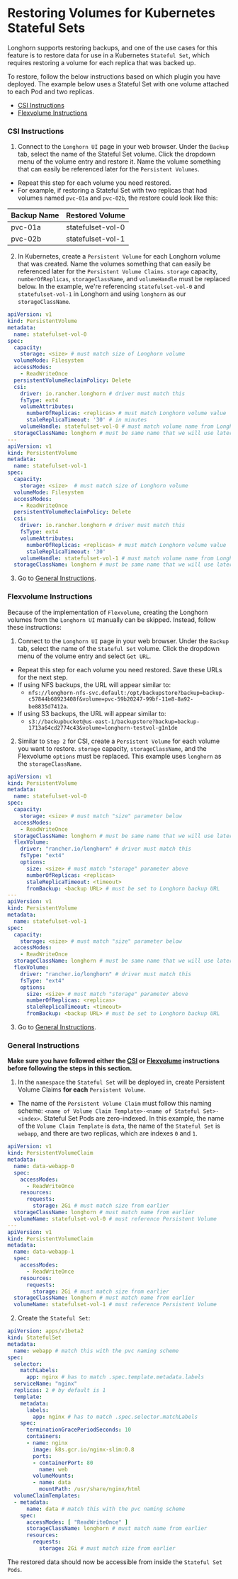 # Restoring Volumes for Kubernetes Stateful Sets

Longhorn supports restoring backups, and one of the use cases for this feature
is to restore data for use in a Kubernetes `Stateful Set`, which requires
restoring a volume for each replica that was backed up.

To restore, follow the below instructions based on which plugin you have
deployed. The example below uses a Stateful Set with one volume attached to
each Pod and two replicas.

- [CSI Instructions](#csi-instructions)
- [Flexvolume Instructions](#flexvolume-instructions)

### CSI Instructions
1. Connect to the `Longhorn UI` page in your web browser. Under the `Backup` tab,
select the name of the Stateful Set volume. Click the dropdown menu of the
volume entry and restore it. Name the volume something that can easily be
referenced later for the `Persistent Volumes`.
  - Repeat this step for each volume you need restored.
  - For example, if restoring a Stateful Set with two replicas that had
  volumes named `pvc-01a` and `pvc-02b`, the restore could look like this:  

| Backup Name | Restored Volume   |
|-------------|-------------------|
| pvc-01a     | statefulset-vol-0 |
| pvc-02b     | statefulset-vol-1 |

2. In Kubernetes, create a `Persistent Volume` for each Longhorn volume that was
created. Name the volumes something that can easily be referenced later for the
`Persistent Volume Claims`. `storage` capacity, `numberOfReplicas`,
`storageClassName`, and `volumeHandle` must be replaced below. In the example,
we're referencing `statefulset-vol-0` and `statefulset-vol-1` in Longhorn and
using `longhorn` as our `storageClassName`.

```yaml
apiVersion: v1
kind: PersistentVolume
metadata:
  name: statefulset-vol-0
spec:
  capacity:
    storage: <size> # must match size of Longhorn volume
  volumeMode: Filesystem
  accessModes:
    - ReadWriteOnce
  persistentVolumeReclaimPolicy: Delete
  csi:
    driver: io.rancher.longhorn # driver must match this
    fsType: ext4
    volumeAttributes:
      numberOfReplicas: <replicas> # must match Longhorn volume value
      staleReplicaTimeout: '30' # in minutes
    volumeHandle: statefulset-vol-0 # must match volume name from Longhorn
  storageClassName: longhorn # must be same name that we will use later
---
apiVersion: v1
kind: PersistentVolume
metadata:
  name: statefulset-vol-1
spec:
  capacity:
    storage: <size>  # must match size of Longhorn volume
  volumeMode: Filesystem
  accessModes:
    - ReadWriteOnce
  persistentVolumeReclaimPolicy: Delete
  csi:
    driver: io.rancher.longhorn # driver must match this
    fsType: ext4
    volumeAttributes:
      numberOfReplicas: <replicas> # must match Longhorn volume value
      staleReplicaTimeout: '30'
    volumeHandle: statefulset-vol-1 # must match volume name from Longhorn
  storageClassName: longhorn # must be same name that we will use later
```

3. Go to [General Instructions](#general-instructions).

### Flexvolume Instructions
Because of the implementation of `Flexvolume`, creating the Longhorn volumes
from the `Longhorn UI` manually can be skipped. Instead, follow these
instructions:
1. Connect to the `Longhorn UI` page in your web browser. Under the `Backup` tab,
select the name of the `Stateful Set` volume. Click the dropdown menu of the
volume entry and select `Get URL`.
  - Repeat this step for each volume you need restored. Save these URLs for the
  next step.
  - If using NFS backups, the URL will appear similar to:
    - `nfs://longhorn-nfs-svc.default:/opt/backupstore?backup=backup-c57844b68923408f&volume=pvc-59b20247-99bf-11e8-8a92-be8835d7412a`.
  - If using S3 backups, the URL will appear similar to:
    - `s3://backupbucket@us-east-1/backupstore?backup=backup-1713a64cd2774c43&volume=longhorn-testvol-g1n1de`

2. Similar to `Step 2` for CSI, create a `Persistent Volume` for each volume you
want to restore. `storage` capacity, `storageClassName`, and the Flexvolume
`options` must be replaced. This example uses `longhorn` as the
`storageClassName`.

```yaml
apiVersion: v1
kind: PersistentVolume
metadata:
  name: statefulset-vol-0
spec:
  capacity:
    storage: <size> # must match "size" parameter below
  accessModes:
    - ReadWriteOnce
  storageClassName: longhorn # must be same name that we will use later
  flexVolume:
    driver: "rancher.io/longhorn" # driver must match this
    fsType: "ext4"
    options:
      size: <size> # must match "storage" parameter above
      numberOfReplicas: <replicas>
      staleReplicaTimeout: <timeout>
      fromBackup: <backup URL> # must be set to Longhorn backup URL
---
apiVersion: v1
kind: PersistentVolume
metadata:
  name: statefulset-vol-1
spec:
  capacity:
    storage: <size> # must match "size" parameter below
  accessModes:
    - ReadWriteOnce
  storageClassName: longhorn # must be same name that we will use later
  flexVolume:
    driver: "rancher.io/longhorn" # driver must match this
    fsType: "ext4"
    options:
      size: <size> # must match "storage" parameter above
      numberOfReplicas: <replicas>
      staleReplicaTimeout: <timeout>
      fromBackup: <backup URL> # must be set to Longhorn backup URL
```

3. Go to [General Instructions](#general_instructions).

### General Instructions
**Make sure you have followed either the [CSI](#csi-instructions) or
[Flexvolume](#flexvolume-instructions) instructions before following the steps
in this section.**

1. In the `namespace` the `Stateful Set` will be deployed in, create Persistent
Volume Claims **for each** `Persistent Volume`.
  - The name of the `Persistent Volume Claim` must follow this naming scheme:
  `<name of Volume Claim Template>-<name of Stateful Set>-<index>`. Stateful
  Set Pods are zero-indexed. In this example, the name of the `Volume Claim
  Template` is `data`, the name of the `Stateful Set` is `webapp`, and there
  are two replicas, which are indexes `0` and `1`.

```yaml
apiVersion: v1
kind: PersistentVolumeClaim
metadata:
  name: data-webapp-0
  spec:
    accessModes:
      - ReadWriteOnce
    resources:
      requests:
        storage: 2Gi # must match size from earlier
  storageClassName: longhorn # must match name from earlier
  volumeName: statefulset-vol-0 # must reference Persistent Volume
---
apiVersion: v1
kind: PersistentVolumeClaim
metadata:
  name: data-webapp-1
  spec:
    accessModes:
      - ReadWriteOnce
    resources:
      requests:
        storage: 2Gi # must match size from earlier
  storageClassName: longhorn # must match name from earlier
  volumeName: statefulset-vol-1 # must reference Persistent Volume
```

2. Create the `Stateful Set`:

```yaml
apiVersion: apps/v1beta2
kind: StatefulSet
metadata:
  name: webapp # match this with the pvc naming scheme
spec:
  selector:
    matchLabels:
      app: nginx # has to match .spec.template.metadata.labels
  serviceName: "nginx"
  replicas: 2 # by default is 1
  template:
    metadata:
      labels:
        app: nginx # has to match .spec.selector.matchLabels
    spec:
      terminationGracePeriodSeconds: 10
      containers:
      - name: nginx
        image: k8s.gcr.io/nginx-slim:0.8
        ports:
        - containerPort: 80
          name: web
        volumeMounts:
        - name: data
          mountPath: /usr/share/nginx/html
  volumeClaimTemplates:
  - metadata:
      name: data # match this with the pvc naming scheme
    spec:
      accessModes: [ "ReadWriteOnce" ]
      storageClassName: longhorn # must match name from earlier
      resources:
        requests:
          storage: 2Gi # must match size from earlier
```

The restored data should now be accessible from inside the `Stateful Set`
`Pods`.
